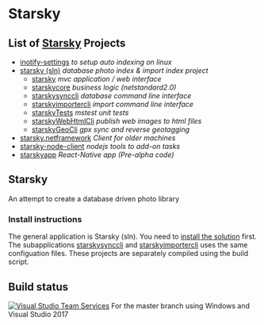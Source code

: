 # Starsky
## List of __[Starsky](readme.md)__ Projects
 * [inotify-settings](inotify-settings/readme.md) _to setup auto indexing on linux_
 * [starsky (sln)](starsky/readme.md) _database photo index & import index project_
    * [starsky](starsky/starsky/readme.md)  _mvc application / web interface_
    * [starskycore](starsky/starskycore/readme.md) _business logic (netstandard2.0)_
    * [starskysynccli](starsky/starskysynccli/readme.md)  _database command line interface_
    * [starskyimportercli](starsky/starskyimportercli/readme.md)  _import command line interface_
    * [starskyTests](starsky/starskyTests/readme.md)  _mstest unit tests_
    * [starskyWebHtmlCli](starsky/starskywebhtmlcli/readme.md)  _publish web images to html files_
    * [starskyGeoCli](starsky/starskygeocli/readme.md)  _gpx sync and reverse geotagging_
 * [starsky.netframework](starsky.netframework/readme.md) _Client for older machines_
 * [starsky-node-client](starsky-node-client/readme.md) _nodejs tools to add-on tasks_
 * [starskyapp](starskyapp/readme.md) _React-Native app (Pre-alpha code)_




## Starsky   
An attempt to create a database driven photo library

### Install instructions
The general application is Starsky (sln). You need to [install the solution](starsky/readme.md) first. The subapplications [starskysynccli](starsky/starskysynccli/readme.md)  and [starskyimportercli](starsky/starskyimportercli/readme.md) uses the same configuation files. These projects are separately compiled using the build script.

## Build status

[![Visual Studio Team Services](https://img.shields.io/vso/build/qdraw/7bab52f1-7600-4295-a199-1bb81cc1e4d7/1.png)](https://qdraw.visualstudio.com/7bab52f1-7600-4295-a199-1bb81cc1e4d7/_apis/build/status/1) For the master branch using Windows and Visual Studio 2017
